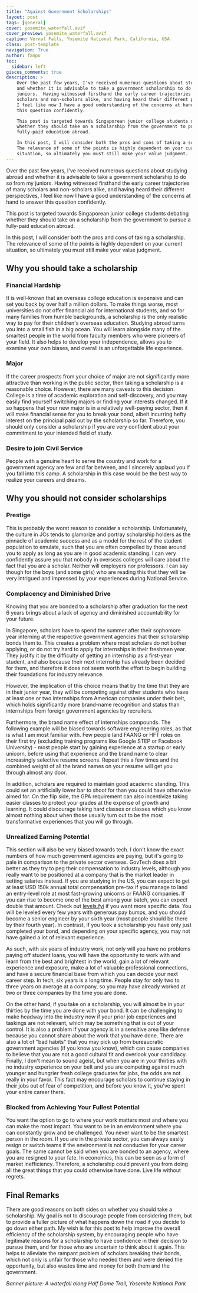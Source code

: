 ```yaml
---
title: "Against Government Scholarships"
layout: post
tags: [general]
cover: yosemite_waterfall.avif
cover_preview: yosemite_waterfall.avif
caption: Vernal Falls, Yosemite National Park, California, USA
class: post-template
navigation: True
author: fanpu
toc:
  sidebar: left
giscus_comments: true
description: >
    Over the past few years, I've received numerous questions about studying abroad
    and whether it is advisable to take a government scholarship to do so from my
    juniors.  Having witnessed firsthand the early career trajectories of many
    scholars and non-scholars alike, and having heard their different perspectives,
    I feel like now I have a good understanding of the concerns at hand to answer
    this question confidently. 

    This post is targeted towards Singaporean junior college students debating
    whether they should take on a scholarship from the government to pursue a
    fully-paid education abroad. 

    In this post, I will consider both the pros and cons of taking a scholarship.
    The relevance of some of the points is highly dependent on your current
    situation, so ultimately you must still make your value judgment.
---
```


Over the past few years, I've received numerous questions about studying abroad and whether it is advisable to take a government scholarship to do so from my juniors. 
Having witnessed firsthand the early career trajectories of many scholars and non-scholars alike, and having heard their different perspectives, I feel like now I have a good understanding of the concerns at hand to answer this question confidently. 

This post is targeted towards Singaporean junior college students debating whether they should take on a scholarship from the government to pursue a fully-paid education abroad. 

In this post, I will consider both the pros and cons of taking a scholarship. The relevance of some of the points is highly dependent on your current situation, so ultimately you must still make your value judgment.

## Why you should take a scholarship
### Financial Hardship

It is well-known that an overseas college education is expensive and can set you back by over half a million dollars. To make things worse, most universities do not offer financial aid for international students, and so for many families from humble backgrounds, a scholarship is the only realistic way to pay for their children's overseas education. Studying abroad turns you into a small fish in a big ocean. You will learn alongside many of the smartest people in the world from faculty members who were pioneers of your field. It also helps to develop your independence, allows you to examine your own biases, and overall is an unforgettable life experience.

### Major
If the career prospects from your choice of major are not significantly more attractive than working in the public sector, then taking a scholarship is a reasonable choice. However, there are many caveats to this decision. College is a time of academic exploration and self-discovery, and you may easily find yourself switching majors or finding your interests changed. If it so happens that your new major is in a relatively well-paying sector, then it will make financial sense for you to break your bond, albeit incurring hefty interest on the principal paid out by the scholarship so far. Therefore, you should only consider a scholarship if you are very confident about your commitment to your intended field of study.

### Desire to join Civil Service
People with a genuine heart to serve the country and work for a government agency are few and far between, and I sincerely applaud you if you fall into this camp. A scholarship in this case would be the best way to realize your careers and dreams.

## Why you should not consider scholarships

### Prestige

This is probably the worst reason to consider a scholarship. Unfortunately, the culture in JCs tends to glamorize and portray scholarship holders as the pinnacle of academic success and as a model for the rest of the student population to emulate, such that you are often compelled by those around you to apply as long as you are in good academic standing. I can very confidently assure you that nobody in overseas colleges will care about the fact that you are a scholar. Neither will employers nor professors. I can say though for the boys (and some girls) who are reading this that they will be very intrigued and impressed by your experiences during National Service. 

### Complacency and Diminished Drive
Knowing that you are bonded to a scholarship after graduation for the next 6 years brings about a lack of agency and diminished accountability for your future.

In Singapore, scholars have to spend the summer after their sophomore year interning at the respective government agencies that their scholarship bonds them to. 
This creates a problem where most scholars do not bother applying, or do not try hard to apply for internships in their freshmen year. They justify it by the difficulty of getting an internship as a first-year student, and also because their next internship has already been decided for them, and therefore it does not seem worth the effort to begin building their foundations for industry relevance. 

However, the implication of this choice means that by the time that they are in their junior year, they will be competing against other students who have at least one or two internships from American companies under their belt, which holds significantly more brand-name recognition and status than internships from foreign government agencies by recruiters.

Furthermore, the brand name effect of internships compounds. The following example will be biased towards software engineering roles, as that is what I am most familiar with. Few people land FAANG or HFT roles on their first try (excluding training programs like Google STEP or Facebook University) - most people start by gaining experience at a startup or early unicorn, before using that experience and the brand name to clear increasingly selective resume screens. Repeat this a few times and the combined weight of all the brand names on your resume will get you through almost any door. 

In addition, scholars are required to maintain good academic standing. This could set an artificially lower bar to shoot for than you could have otherwise aimed for. On the flip side, the GPA requirement can also incentivize taking easier classes to protect your grades at the expense of growth and learning. It could discourage taking hard classes or classes which you know almost nothing about when those usually turn out to be the most transformative experiences that you will go through. 

### Unrealized Earning Potential
This section will also be very biased towards tech. I don't know the exact numbers of how much government agencies are paying, but it's going to pale in comparison to the private sector overseas. GovTech does a bit better as they try to peg their compensation to industry levels, although you really want to be positioned at a company that is the market leader in setting salaries instead. If you are studying in the US, you can expect to get at least USD 150k annual total compensation pre-tax if you manage to land an entry-level role at most fast-growing unicorns or FAANG companies. If you can rise to become one of the best among your batch, you can expect double that amount. Check out [levels.fyi](https://levels.fyi) if you want more specific data. You will be leveled every few years with generous pay bumps, and you should become a senior engineer by your sixth year (most people should be there by their fourth year). In contrast, if you took a scholarship you have only just completed your bond, and depending on your specific agency, you may not have gained a lot of relevant experience.

As such, with six years of industry work, not only will you have no problems paying off student loans, you will have the opportunity to work with and learn from the best and brightest in the world, gain a lot of relevant experience and exposure, make a lot of valuable professional connections, and have a secure financial base from which you can decide your next career step. In tech, six years is a long time. People stay for only two to three years on average at a company, so you may have already worked at two or three companies by the time you are done.

On the other hand, if you take on a scholarship, you will almost be in your thirties by the time you are done with your bond. It can be challenging to make headway into the industry now if your prior job experiences and taskings are not relevant, which may be something that is out of your control. 
It is also a problem if your agency is in a sensitive area like defense because you cannot share about the work that you have done. There are also a lot of "bad habits" that you may pick up from bureaucratic government agencies (if you know you know), which can cause companies to believe that you are not a good cultural fit and overlook your candidacy. Finally, I don't mean to sound ageist, but when you are in your thirties with no industry experience on your belt and you are competing against much younger and hungrier fresh college graduates for jobs, the odds are not really in your favor. This fact may encourage scholars to continue staying in their jobs out of fear of competition, and before you know it, you've spent your entire career there.

### Blocked from Achieving Your Fullest Potential
You want the option to go to where your work matters most and where you can make the most impact. You want to be in an environment where you can constantly grow and be challenged. You never want to be the smartest person in the room. If you are in the private sector, you can always easily resign or switch teams if the environment is not conducive for your career goals. The same cannot be said when you are bonded to an agency, where you are resigned to your fate. In economics, this can be seen as a form of market inefficiency. Therefore, a scholarship could prevent you from doing all the great things that you could otherwise have done. Live life without regrets.

## Final Remarks
There are good reasons on both sides on whether you should take a scholarship. My goal is not to discourage people from considering them, but to provide a fuller picture of what happens down the road if you decide to go down either path. My wish is for this post to help improve the overall efficiency of the scholarship system, by encouraging people who have legitimate reasons for a scholarship to have confidence in their decision to pursue them, and for those who are uncertain to think about it again. This helps to alleviate the rampant problem of scholars breaking their bonds, which not only is unfair for those who needed them and were denied the opportunity, but also wastes time and money for both them and the government.

*Banner picture: A waterfall along Half Dome Trail, Yosemite National Park*